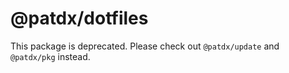# @patdx/dotfiles

This package is deprecated. Please check out `@patdx/update` and `@patdx/pkg`
instead.
